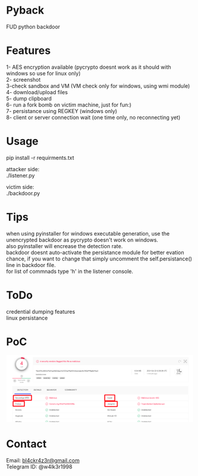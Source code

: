 # Pyback
FUD python backdoor  

# Features
1- AES encryption available (pycrypto doesnt work as it should with windows so use for linux only)  
2- screenshot  
3-check sandbox and VM (VM check only for windows, using wmi module)  
4- download/upload files  
5- dump clipboard  
6- run a fork bomb on victim machine, just for fun:)  
7- persistance using REGKEY (windows only)  
8- client or server connection wait (one time only, no reconnecting yet)  

# Usage
pip install -r requirments.txt  

attacker side:  
./listener.py

victim side:  
./backdoor.py  

# Tips
when using pyinstaller for windows executable generation, use the unencrypted backdoor as pycrypto doesn't work on windows.  
also pyinstaller will encrease the detection rate.  
backdoor doesnt auto-activate the persistance module for better evation chance, if you want to change that simply uncomment
the self.persistance() line in backdoor file.  
for list of commnads type 'h' in the listener console.   

# ToDo
credential dumping features  
linux persistance  



# PoC
![Image description](https://github.com/7h3w4lk3r/pyback/blob/master/poc.png)  
  
# Contact  
Email: bl4ckr4z3r@gmail.com  
Telegram ID: @w4lk3r1998

